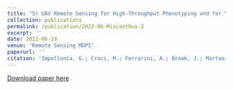 ```yaml
---
title: "5) UAV Remote Sensing for High-Throughput Phenotyping and for Yield Prediction of Miscanthus by Machine Learning Techniques"
collection: publications
permalink: /publication/2022-06-Miscanthus-2
excerpt: ''
date: 2022-06-19
venue: 'Remote Sensing MDPI'
paperurl: ''
citation: 'Impollonia, G.; Croci, M.; Ferrarini, A.; Brook, J.; Martani, E.; Blandinières, H.; Marcone, A.; Awty-Carroll, D.; Ashman, C.; Kam, J.; Kiesel, A.; Trindade, L.M.; Boschetti, M.; Clifton-Brown, J.; Amaducci, S. UAV Remote Sensing for High-Throughput Phenotyping and for Yield Prediction of Miscanthus by Machine Learning Techniques. Remote Sens. 2022, 14, 2927. https://doi.org/10.3390/rs14122927'
---
```


[Download paper here](https://www.mdpi.com/2072-4292/14/12/2927)
